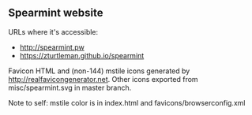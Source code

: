 Spearmint website
-----------------

URLs where it's accessible:
  * http://spearmint.pw
  * https://zturtleman.github.io/spearmint

Favicon HTML and (non-144) mstile icons generated by http://realfavicongenerator.net.
Other icons exported from misc/spearmint.svg in master branch.

Note to self: mstile color is in index.html and favicons/browserconfig.xml

